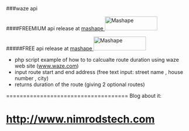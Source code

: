 ###waze api 

####FREEMIUM api release at <a href="https://www.mashape.com/bestapi/waze-calculate-route-duration?&amp;utm_campaign=mashape5-embed&amp;utm_medium=button&amp;utm_source=waze-calculate-route-duration&amp;utm_content=anchorlink&amp;utm_term=icon-dark"> mashape <img src="https://d1g84eaw0qjo7s.cloudfront.net/images/badges/badge-icon-dark-6460f8cc.png" width="143" height="38" alt="Mashape"></a>

#####FREE api release at <a href="https://www.mashape.com/bestapi/free-waze-route-calculation?&amp;utm_campaign=mashape5-embed&amp;utm_medium=button&amp;utm_source=free-waze-route-calculation&amp;utm_content=anchorlink&amp;utm_term=icon-light"> mashape <img src="https://d1g84eaw0qjo7s.cloudfront.net/images/badges/badge-icon-light-9e8eba63.png" width="143" height="38" alt="Mashape"></a>

* php script example of how to to calcualte route duration using waze web site (www.waze.com)
* input route start and end address (free text input: street name , house number , city)
* returns duration of the route (giving 2 optional routes)

====================================
Blog about it:

http://www.nimrodstech.com
====================================
